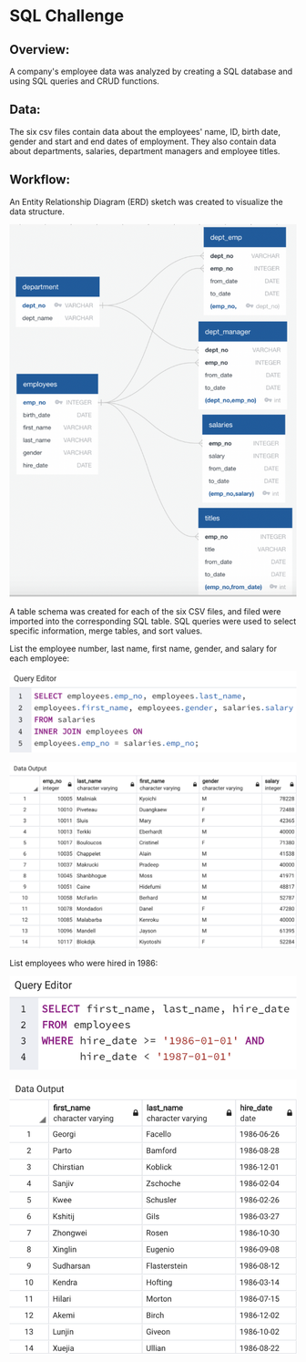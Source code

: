 # SQL Challenge

## Overview:
A company's employee data was analyzed by creating a SQL database and using SQL queries and CRUD functions. 

## Data:
The six csv files contain data about the employees' name, ID, birth date, gender and start and end dates of employment. They also contain data about departments, salaries, department managers and employee titles.



## Workflow:

An Entity Relationship Diagram (ERD) sketch was created to visualize the data structure.

![Image description](EmployeeSQL/ERD.png)

A table schema was created for each of the six CSV files, and filed were imported into the corresponding SQL table. SQL queries were used to select specific information, merge tables, and sort values.

List the employee number, last name, first name, gender, and salary for each employee:

![Image description](images/query1.png)

![Image description](images/output1.png)

List employees who were hired in 1986:

![Image description](images/query2.png)

![Image description](images/output2.png)

